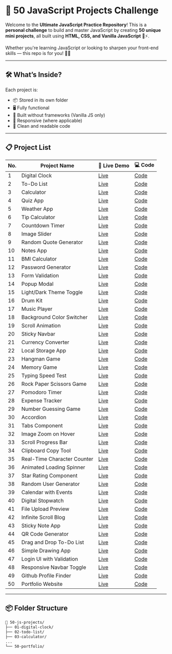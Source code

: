 # 🚀 50 JavaScript Projects Challenge

Welcome to the **Ultimate JavaScript Practice Repository**! This is a **personal challenge** to build and master JavaScript by creating **50 unique mini projects**, all built using **HTML, CSS, and Vanilla JavaScript** 🧠⚡.

Whether you're learning JavaScript or looking to sharpen your front-end skills — this repo is for you! 🧑‍💻

---

## 🛠️ What’s Inside?

Each project is:
- 📦 Stored in its own folder
- 🖥️ Fully functional
- 🧪 Built without frameworks (Vanilla JS only)
- 📱 Responsive (where applicable)
- 🧼 Clean and readable code

---

## 📋 Project List

| No. | Project Name                     | 🚀 Live Demo | 💻 Code |
|-----|----------------------------------|--------------|---------|
| 1   | Digital Clock                    | [Live](#)    | [Code](./01-digital-clock) |
| 2   | To-Do List                       | [Live](#)    | [Code](./02-todo-list) |
| 3   | Calculator                       | [Live](#)    | [Code](./03-calculator) |
| 4   | Quiz App                         | [Live](#)    | [Code](./04-quiz-app) |
| 5   | Weather App                      | [Live](#)    | [Code](./05-weather-app) |
| 6   | Tip Calculator                   | [Live](#)    | [Code](./06-tip-calculator) |
| 7   | Countdown Timer                  | [Live](#)    | [Code](./07-countdown-timer) |
| 8   | Image Slider                     | [Live](#)    | [Code](./08-image-slider) |
| 9   | Random Quote Generator           | [Live](#)    | [Code](./09-quote-generator) |
| 10  | Notes App                        | [Live](#)    | [Code](./10-notes-app) |
| 11  | BMI Calculator                   | [Live](#)    | [Code](./11-bmi-calculator) |
| 12  | Password Generator               | [Live](#)    | [Code](./12-password-generator) |
| 13  | Form Validation                  | [Live](#)    | [Code](./13-form-validation) |
| 14  | Popup Modal                      | [Live](#)    | [Code](./14-popup-modal) |
| 15  | Light/Dark Theme Toggle          | [Live](#)    | [Code](./15-theme-toggle) |
| 16  | Drum Kit                         | [Live](#)    | [Code](./16-drum-kit) |
| 17  | Music Player                     | [Live](#)    | [Code](./17-music-player) |
| 18  | Background Color Switcher        | [Live](#)    | [Code](./18-bg-color-switcher) |
| 19  | Scroll Animation                 | [Live](#)    | [Code](./19-scroll-animation) |
| 20  | Sticky Navbar                    | [Live](#)    | [Code](./20-sticky-navbar) |
| 21  | Currency Converter               | [Live](#)    | [Code](./21-currency-converter) |
| 22  | Local Storage App                | [Live](#)    | [Code](./22-localstorage-app) |
| 23  | Hangman Game                     | [Live](#)    | [Code](./23-hangman-game) |
| 24  | Memory Game                      | [Live](#)    | [Code](./24-memory-game) |
| 25  | Typing Speed Test                | [Live](#)    | [Code](./25-typing-speed-test) |
| 26  | Rock Paper Scissors Game         | [Live](#)    | [Code](./26-rps-game) |
| 27  | Pomodoro Timer                   | [Live](#)    | [Code](./27-pomodoro-timer) |
| 28  | Expense Tracker                  | [Live](#)    | [Code](./28-expense-tracker) |
| 29  | Number Guessing Game             | [Live](#)    | [Code](./29-number-guessing) |
| 30  | Accordion                        | [Live](#)    | [Code](./30-accordion) |
| 31  | Tabs Component                   | [Live](#)    | [Code](./31-tabs-component) |
| 32  | Image Zoom on Hover              | [Live](#)    | [Code](./32-image-zoom) |
| 33  | Scroll Progress Bar              | [Live](#)    | [Code](./33-scroll-progress) |
| 34  | Clipboard Copy Tool              | [Live](#)    | [Code](./34-copy-to-clipboard) |
| 35  | Real-Time Character Counter      | [Live](#)    | [Code](./35-char-counter) |
| 36  | Animated Loading Spinner         | [Live](#)    | [Code](./36-loading-spinner) |
| 37  | Star Rating Component            | [Live](#)    | [Code](./37-star-rating) |
| 38  | Random User Generator            | [Live](#)    | [Code](./38-random-user) |
| 39  | Calendar with Events             | [Live](#)    | [Code](./39-calendar-events) |
| 40  | Digital Stopwatch                | [Live](#)    | [Code](./40-stopwatch) |
| 41  | File Upload Preview              | [Live](#)    | [Code](./41-file-upload) |
| 42  | Infinite Scroll Blog             | [Live](#)    | [Code](./42-infinite-scroll) |
| 43  | Sticky Note App                  | [Live](#)    | [Code](./43-sticky-notes) |
| 44  | QR Code Generator                | [Live](#)    | [Code](./44-qr-generator) |
| 45  | Drag and Drop To-Do List         | [Live](#)    | [Code](./45-drag-drop-todo) |
| 46  | Simple Drawing App               | [Live](#)    | [Code](./46-drawing-app) |
| 47  | Login UI with Validation         | [Live](#)    | [Code](./47-login-ui) |
| 48  | Responsive Navbar Toggle         | [Live](#)    | [Code](./48-responsive-navbar) |
| 49  | Github Profile Finder            | [Live](#)    | [Code](./49-github-finder) |
| 50  | Portfolio Website                | [Live](#)    | [Code](./50-portfolio) |

---

## 📦 Folder Structure

```bash
📁 50-js-projects/
├── 01-digital-clock/
├── 02-todo-list/
├── 03-calculator/
...
└── 50-portfolio/
